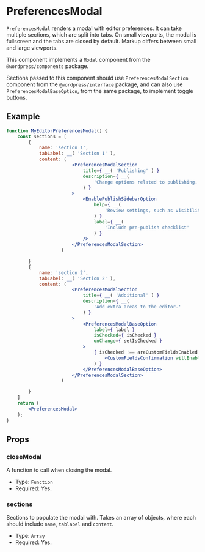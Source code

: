 # PreferencesModal

`PreferencesModal` renders a modal with editor preferences. It can take multiple sections, which are split into tabs. On small viewports, the modal is fullscreen and the tabs are closed by default. Markup differs between small and large viewports.

This component implements a `Modal` component from the `@wordpress/components` package.

Sections passed to this component should use `PreferencesModalSection` component from the `@wordpress/interface` package, and can also use `PreferencesModalBaseOption`, from the same package, to implement toggle buttons.


## Example

```jsx
function MyEditorPreferencesModal() {
	const sections = [
		{
			name: 'section 1',
			tabLabel: __( 'Section 1' ),
			content: (
						<PreferencesModalSection
							title={ __( 'Publishing' ) }
							description={ __(
								'Change options related to publishing.'
							) }
						>
							<EnablePublishSidebarOption
								help={ __(
									'Review settings, such as visibility and tags.'
								) }
								label={ __(
									'Include pre-publish checklist'
								) }
							/>
						</PreferencesModalSection>
					) 

		}
		{
			name: 'section 2',
			tabLabel: __( 'Section 2' ),
			content: (
						<PreferencesModalSection
							title={ __( 'Additional' ) }
							description={ __(
								'Add extra areas to the editor.'
							) }
						>
							<PreferencesModalBaseOption
								label={ label }
								isChecked={ isChecked }
								onChange={ setIsChecked }
							>
								{ isChecked !== areCustomFieldsEnabled && (
									<CustomFieldsConfirmation willEnable={ isChecked } />
								) }
							</PreferencesModalBaseOption>
						</PreferencesModalSection>
					) 

		}
	]
	return (
		<PreferencesModal>
	);
}
```

## Props

### closeModal

A function to call when closing the modal.

-   Type: `Function`
-   Required: Yes.

### sections

Sections to populate the modal with. Takes an array of objects, where each should include `name`, `tablabel` and `content`.

-   Type: `Array`
-   Required: Yes.
